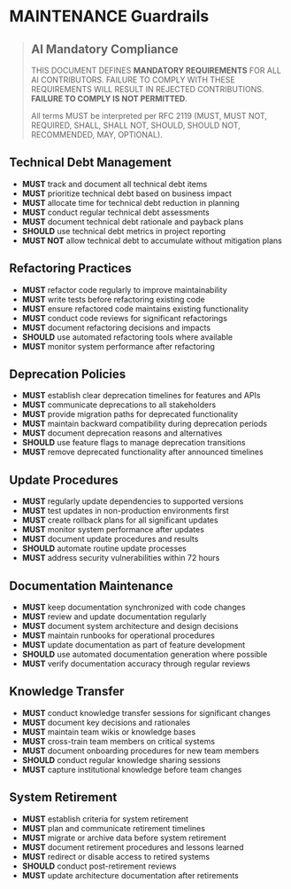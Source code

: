 # MAINTENANCE Guardrails

> ## AI Mandatory Compliance
>
> THIS DOCUMENT DEFINES **MANDATORY REQUIREMENTS** FOR ALL AI CONTRIBUTORS. FAILURE TO COMPLY WITH THESE REQUIREMENTS WILL RESULT IN REJECTED CONTRIBUTIONS. **FAILURE TO COMPLY IS NOT PERMITTED**.
> 
> All terms MUST be interpreted per RFC 2119 (MUST, MUST NOT, REQUIRED, SHALL, SHALL NOT, SHOULD, SHOULD NOT, RECOMMENDED, MAY, OPTIONAL).

## Technical Debt Management

- **MUST** track and document all technical debt items
- **MUST** prioritize technical debt based on business impact
- **MUST** allocate time for technical debt reduction in planning
- **MUST** conduct regular technical debt assessments
- **MUST** document technical debt rationale and payback plans
- **SHOULD** use technical debt metrics in project reporting
- **MUST NOT** allow technical debt to accumulate without mitigation plans

## Refactoring Practices

- **MUST** refactor code regularly to improve maintainability
- **MUST** write tests before refactoring existing code
- **MUST** ensure refactored code maintains existing functionality
- **MUST** conduct code reviews for significant refactorings
- **MUST** document refactoring decisions and impacts
- **SHOULD** use automated refactoring tools where available
- **MUST** monitor system performance after refactoring

## Deprecation Policies

- **MUST** establish clear deprecation timelines for features and APIs
- **MUST** communicate deprecations to all stakeholders
- **MUST** provide migration paths for deprecated functionality
- **MUST** maintain backward compatibility during deprecation periods
- **MUST** document deprecation reasons and alternatives
- **SHOULD** use feature flags to manage deprecation transitions
- **MUST** remove deprecated functionality after announced timelines

## Update Procedures

- **MUST** regularly update dependencies to supported versions
- **MUST** test updates in non-production environments first
- **MUST** create rollback plans for all significant updates
- **MUST** monitor system performance after updates
- **MUST** document update procedures and results
- **SHOULD** automate routine update processes
- **MUST** address security vulnerabilities within 72 hours

## Documentation Maintenance

- **MUST** keep documentation synchronized with code changes
- **MUST** review and update documentation regularly
- **MUST** document system architecture and design decisions
- **MUST** maintain runbooks for operational procedures
- **MUST** update documentation as part of feature development
- **SHOULD** use automated documentation generation where possible
- **MUST** verify documentation accuracy through regular reviews

## Knowledge Transfer

- **MUST** conduct knowledge transfer sessions for significant changes
- **MUST** document key decisions and rationales
- **MUST** maintain team wikis or knowledge bases
- **MUST** cross-train team members on critical systems
- **MUST** document onboarding procedures for new team members
- **SHOULD** conduct regular knowledge sharing sessions
- **MUST** capture institutional knowledge before team changes

## System Retirement

- **MUST** establish criteria for system retirement
- **MUST** plan and communicate retirement timelines
- **MUST** migrate or archive data before system retirement
- **MUST** document retirement procedures and lessons learned
- **MUST** redirect or disable access to retired systems
- **SHOULD** conduct post-retirement reviews
- **MUST** update architecture documentation after retirements